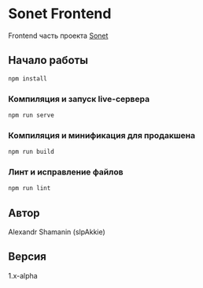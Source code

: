 # Sonet Frontend

Frontend часть проекта [Sonet](https://github.com/slpAkkie/Sonet)

## Начало работы

```sh
npm install
```

### Компиляция и запуск live-сервера

```sh
npm run serve
```

### Компиляция и минификация для продакшена

```sh
npm run build
```

### Линт и исправление файлов

```sh
npm run lint
```

## Автор

Alexandr Shamanin (slpAkkie)

## Версия

1.x-alpha